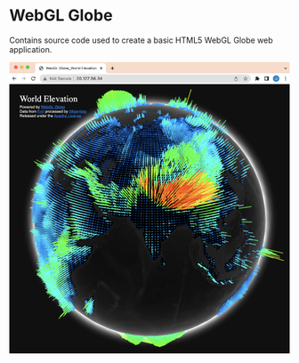 # WebGL Globe
Contains source code used to create a basic HTML5 WebGL Globe web application.

![3D Globe](/docs/images/image9.png)
